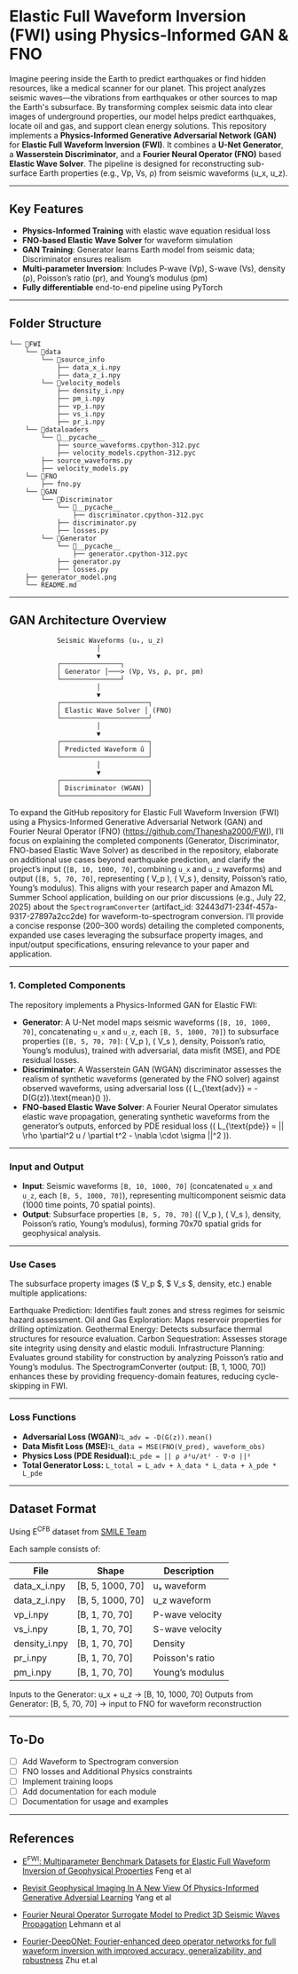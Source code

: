 # Elastic Full Waveform Inversion (FWI) using Physics-Informed GAN & FNO
Imagine peering inside the Earth to predict earthquakes or find hidden resources, like a medical scanner for our planet. This project analyzes seismic waves—the vibrations from earthquakes or other sources to map the Earth's subsurface. By transforming complex seismic data into clear images of underground properties, our model helps predict earthquakes, locate oil and gas, and support clean energy solutions.
This repository implements a **Physics-Informed Generative Adversarial Network (GAN)** for **Elastic Full Waveform Inversion (FWI)**. It combines a **U-Net Generator**, a **Wasserstein Discriminator**, and a **Fourier Neural Operator (FNO)** based **Elastic Wave Solver**. The pipeline is designed for reconstructing sub-surface Earth properties (e.g., Vp, Vs, ρ) from seismic waveforms (u_x, u_z).

---

## Key Features

- **Physics-Informed Training** with elastic wave equation residual loss
- **FNO-based Elastic Wave Solver** for waveform simulation
- **GAN Training**: Generator learns Earth model from seismic data; Discriminator ensures realism
- **Multi-parameter Inversion**: Includes P-wave (Vp), S-wave (Vs), density (ρ), Poisson’s ratio (pr), and Young’s modulus (pm)
- **Fully differentiable** end-to-end pipeline using PyTorch

---

## Folder Structure

```
└── 📁FWI
    └── 📁data
        └── 📁source_info
            ├── data_x_i.npy
            ├── data_z_i.npy
        └── 📁velocity_models
            ├── density_i.npy
            ├── pm_i.npy
            ├── vp_i.npy
            ├── vs_i.npy
            ├── pr_i.npy
    └── 📁dataloaders
        └── 📁__pycache__
            ├── source_waveforms.cpython-312.pyc
            ├── velocity_models.cpython-312.pyc
        ├── source_waveforms.py
        ├── velocity_models.py
    └── 📁FNO
        ├── fno.py
    └── 📁GAN
        └── 📁Discriminator
            └── 📁__pycache__
                ├── discriminator.cpython-312.pyc
            ├── discriminator.py
            ├── losses.py
        └── 📁Generator
            └── 📁__pycache__
                ├── generator.cpython-312.pyc
            ├── generator.py
            ├── losses.py
    ├── generator_model.png
    └── README.md
```

---

## GAN Architecture Overview

```
            Seismic Waveforms (uₓ, u_z)
                      │
                      ▼
            ┌───────────────┐
            │ Generator │───> (Vp, Vs, ρ, pr, pm)
            └───────────────┘
                      │
                      ▼
            ┌──────────────────────┐
            │ Elastic Wave Solver │ (FNO)
            └──────────────────────┘
                      │
                      ▼
            ┌──────────────────────┐
            │ Predicted Waveform û │
            └──────────────────────┘
                      │
                      ▼
            ┌──────────────────────┐
            │ Discriminator (WGAN) │
            └──────────────────────┘
```
To expand the GitHub repository for Elastic Full Waveform Inversion (FWI) using a Physics-Informed Generative Adversarial Network (GAN) and Fourier Neural Operator (FNO) (https://github.com/Thanesha2000/FWI), I’ll focus on explaining the completed components (Generator, Discriminator, FNO-based Elastic Wave Solver) as described in the repository, elaborate on additional use cases beyond earthquake prediction, and clarify the project’s input (`[B, 10, 1000, 70]`, combining `u_x` and `u_z` waveforms) and output (`[B, 5, 70, 70]`, representing \( V_p \), \( V_s \), density, Poisson’s ratio, Young’s modulus). This aligns with your research paper and Amazon ML Summer School application, building on our prior discussions (e.g., July 22, 2025) about the `SpectrogramConverter` (artifact_id: 32443d71-234f-457a-9317-27897a2cc2de) for waveform-to-spectrogram conversion. I’ll provide a concise response (200–300 words) detailing the completed components, expanded use cases leveraging the subsurface property images, and input/output specifications, ensuring relevance to your paper and application.

---

### 1. Completed Components
The repository implements a Physics-Informed GAN for Elastic FWI:
- **Generator**: A U-Net model maps seismic waveforms (`[B, 10, 1000, 70]`, concatenating `u_x` and `u_z`, each `[B, 5, 1000, 70]`) to subsurface properties (`[B, 5, 70, 70]`: \( V_p \), \( V_s \), density, Poisson’s ratio, Young’s modulus), trained with adversarial, data misfit (MSE), and PDE residual losses.
- **Discriminator**: A Wasserstein GAN (WGAN) discriminator assesses the realism of synthetic waveforms (generated by the FNO solver) against observed waveforms, using adversarial loss (\( L_{\text{adv}} = -D(G(z)).\text{mean}() \)).
- **FNO-based Elastic Wave Solver**: A Fourier Neural Operator simulates elastic wave propagation, generating synthetic waveforms from the generator’s outputs, enforced by PDE residual loss (\( L_{\text{pde}} = || \rho \partial^2 u / \partial t^2 - \nabla \cdot \sigma ||^2 \)).

---
###  Input and Output
- **Input**: Seismic waveforms `[B, 10, 1000, 70]` (concatenated `u_x` and `u_z`, each `[B, 5, 1000, 70]`), representing multicomponent seismic data (1000 time points, 70 spatial points).
- **Output**: Subsurface properties `[B, 5, 70, 70]` (\( V_p \), \( V_s \), density, Poisson’s ratio, Young’s modulus), forming 70x70 spatial grids for geophysical analysis.

---


### Use Cases
The subsurface property images ($ V_p $, $ V_s $, density, etc.) enable multiple applications:

Earthquake Prediction: Identifies fault zones and stress regimes for seismic hazard assessment.
Oil and Gas Exploration: Maps reservoir properties for drilling optimization.
Geothermal Energy: Detects subsurface thermal structures for resource evaluation.
Carbon Sequestration: Assesses storage site integrity using density and elastic moduli.
Infrastructure Planning: Evaluates ground stability for construction by analyzing Poisson’s ratio and Young’s modulus.
The SpectrogramConverter (output: [B, 1, 1000, 70]) enhances these by providing frequency-domain features, reducing cycle-skipping in FWI.


---

### Loss Functions

- **Adversarial Loss (WGAN):**`L_adv = -D(G(z)).mean()`
- **Data Misfit Loss (MSE):**`L_data = MSE(FNO(V_pred), waveform_obs)`
- **Physics Loss (PDE Residual):**`L_pde = || ρ ∂²u/∂t² - ∇·σ ||²`
- **Total Generator Loss:**
  `L_total = L_adv + λ_data * L_data + λ_pde * L_pde`

---

## Dataset Format

Using E<sup>CFB</sup> dataset from [SMILE Team](https://smileunc.github.io/projects/efwi/datasets)

Each sample consists of:

| File         | Shape            | Description      |
| ------------ | ---------------- | ---------------- |
| data_x_i.npy | [B, 5, 1000, 70] | uₓ waveform     |
| data_z_i.npy | [B, 5, 1000, 70] | u_z waveform     |
| vp_i.npy     | [B, 1, 70, 70]   | P-wave velocity  |
| vs_i.npy     | [B, 1, 70, 70]   | S-wave velocity  |
| density_i.npy    | [B, 1, 70, 70]   | Density          |
| pr_i.npy     | [B, 1, 70, 70]   | Poisson's ratio  |
| pm_i.npy     | [B, 1, 70, 70]   | Young’s modulus |

Inputs to the Generator: u_x + u_z → [B, 10, 1000, 70]
Outputs from Generator: [B, 5, 70, 70] → input to FNO for waveform reconstruction

---

## To-Do

- [ ] Add Waveform to Spectrogram conversion
- [ ] FNO losses and Additional Physics constraints
- [ ] Implement training loops
- [ ] Add documentation for each module
- [ ] Documentation for usage and examples

---

## References

- [E<sup>FWI</sup>: Multiparameter Benchmark Datasets for Elastic Full Waveform Inversion of Geophysical Properties](https://arxiv.org/abs/2306.12386) Feng et al

- [Revisit Geophysical Imaging In A New View Of Physics-Informed Generative Adversial Learning](https://arxiv.org/abs/2109.11452) Yang et al

- [Fourier Neural Operator Surrogate Model to Predict 3D Seismic Waves Propagation](https://arxiv.org/abs/2304.10242) Lehmann et al

- [Fourier-DeepONet: Fourier-enhanced deep operator networks for full waveform inversion with improved accuracy, generalizability, and robustness](https://arxiv.org/abs/305.17289) Zhu et.al
